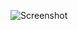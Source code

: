 ![Screenshot](https://raw.githubusercontent.com/Cryakl/Ultimate-RAT-Collection/refs/heads/main/JRat/jRAT%204.0.3_1%20Limited/Screenshot.png)
